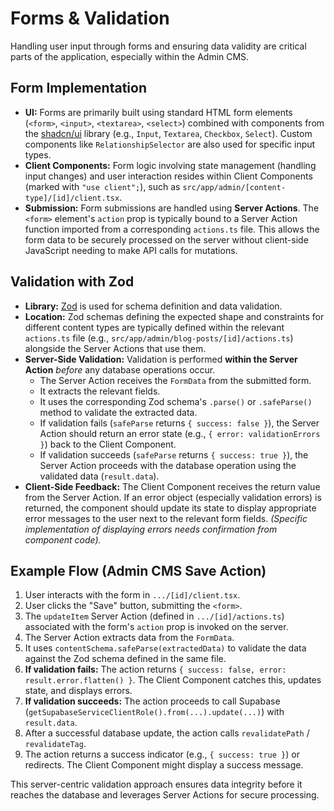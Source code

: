 # Forms & Validation

Handling user input through forms and ensuring data validity are critical parts of the application, especially within the Admin CMS.

## Form Implementation

*   **UI:** Forms are primarily built using standard HTML form elements (`<form>`, `<input>`, `<textarea>`, `<select>`) combined with components from the [shadcn/ui](./component-library.md) library (e.g., `Input`, `Textarea`, `Checkbox`, `Select`). Custom components like `RelationshipSelector` are also used for specific input types.
*   **Client Components:** Form logic involving state management (handling input changes) and user interaction resides within Client Components (marked with `"use client";`), such as `src/app/admin/[content-type]/[id]/client.tsx`.
*   **Submission:** Form submissions are handled using **Server Actions**. The `<form>` element's `action` prop is typically bound to a Server Action function imported from a corresponding `actions.ts` file. This allows the form data to be securely processed on the server without client-side JavaScript needing to make API calls for mutations.

## Validation with Zod

*   **Library:** [Zod](https://zod.dev/) is used for schema definition and data validation.
*   **Location:** Zod schemas defining the expected shape and constraints for different content types are typically defined within the relevant `actions.ts` file (e.g., `src/app/admin/blog-posts/[id]/actions.ts`) alongside the Server Actions that use them.
*   **Server-Side Validation:** Validation is performed **within the Server Action** *before* any database operations occur.
    *   The Server Action receives the `FormData` from the submitted form.
    *   It extracts the relevant fields.
    *   It uses the corresponding Zod schema's `.parse()` or `.safeParse()` method to validate the extracted data.
    *   If validation fails (`safeParse` returns `{ success: false }`), the Server Action should return an error state (e.g., `{ error: validationErrors }`) back to the Client Component.
    *   If validation succeeds (`safeParse` returns `{ success: true }`), the Server Action proceeds with the database operation using the validated data (`result.data`).
*   **Client-Side Feedback:** The Client Component receives the return value from the Server Action. If an error object (especially validation errors) is returned, the component should update its state to display appropriate error messages to the user next to the relevant form fields. *(Specific implementation of displaying errors needs confirmation from component code).*

## Example Flow (Admin CMS Save Action)

1.  User interacts with the form in `.../[id]/client.tsx`.
2.  User clicks the "Save" button, submitting the `<form>`.
3.  The `updateItem` Server Action (defined in `.../[id]/actions.ts`) associated with the form's `action` prop is invoked on the server.
4.  The Server Action extracts data from the `FormData`.
5.  It uses `contentSchema.safeParse(extractedData)` to validate the data against the Zod schema defined in the same file.
6.  **If validation fails:** The action returns `{ success: false, error: result.error.flatten() }`. The Client Component catches this, updates state, and displays errors.
7.  **If validation succeeds:** The action proceeds to call Supabase (`getSupabaseServiceClientRole().from(...).update(...)`) with `result.data`.
8.  After a successful database update, the action calls `revalidatePath` / `revalidateTag`.
9.  The action returns a success indicator (e.g., `{ success: true }`) or redirects. The Client Component might display a success message.

This server-centric validation approach ensures data integrity before it reaches the database and leverages Server Actions for secure processing. 